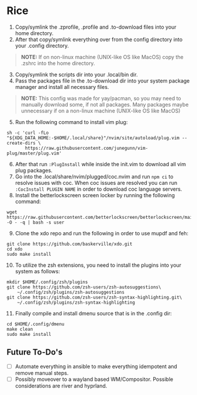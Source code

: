 # Rice

1. Copy/symlink the .zprofile, .profile and .to-download files into your home directory.
2. After that copy/symlink everything over from the config directory into your .config directory.

> **NOTE:** If on non-linux machine (UNIX-like OS like MacOS) copy the .zshrc into the
> home directory. 

3. Copy/symlink the scripts dir into your .local/bin dir.
4. Pass the packages file in the .to-download dir into your system package
   manager and install all necessary files.

> **NOTE:** This config was made for yay/pacman, so you may need to manually download some, if not all packages. 
> Many packages maybe unnecessary if on a non-linux machine (UNIX-like OS like MacOS)

5. Run the following command to install vim plug:

```
sh -c 'curl -fLo "${XDG_DATA_HOME:-$HOME/.local/share}"/nvim/site/autoload/plug.vim --create-dirs \
       https://raw.githubusercontent.com/junegunn/vim-plug/master/plug.vim'
```

6. After that run `:PlugInstall` while inside the init.vim to download all vim
   plug packages.
7. Go into the .local/share/nvim/plugged/coc.nvim and run `npm ci` to resolve
   issues with coc. When coc issues are resolved you can run `:CocInstall PLUGIN
   NAME` in order to download coc language servers.
8. Install the betterlockscreen screen locker by running the following command:

```
wget https://raw.githubusercontent.com/betterlockscreen/betterlockscreen/main/install.sh -O - -q | bash -s user
```

9. Clone the xdo repo and run the following in order to use mupdf and
   feh:

```
git clone https://github.com/baskerville/xdo.git
cd xdo
sudo make install
```

10. To utilize the zsh extensions, you need to install the plugins into your
    system as follows:

```
mkdir $HOME/.config/zsh/plugins
git clone https://github.com/zsh-users/zsh-autosuggestions\
    ~/.config/zsh/plugins/zsh-autosuggestions
git clone https://github.com/zsh-users/zsh-syntax-highlighting.git\
    ~/.config/zsh/plugins/zsh-syntax-highlighting
```

11. Finally compile and install dmenu source that is in the .config dir:

```
cd $HOME/.config/dmenu
make clean
sudo make install
```

## Future To-Do's

- [ ] Automate everything in ansible to make everything idempotent and remove
  manual steps.
- [ ] Possibly moveover to a wayland based WM/Compositor. Possible considerations
  are river and hyprland.
